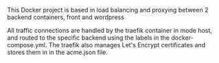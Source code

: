 This Docker project is based in load balancing and proxying between 2 backend containers, front and wordpress

All traffic connections are handled by the traefik container in mode host, and routed to the specific backend using the labels in the docker-compose.yml.
The traefik also manages Let's Encrypt certificates and stores them in in the acme.json file.
